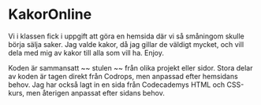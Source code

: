 # KakorOnline
Vi i klassen fick i uppgift att göra en hemsida där vi så småningom skulle börja sälja saker. Jag valde kakor, då jag gillar de väldigt mycket, och vill dela med mig av kakor till alla som vill ha. Enjoy.


Koden är sammansatt ~~ stulen ~~ från olika projekt eller sidor. Stora delar av koden är tagen direkt från Codrops, men anpassad efter hemsidans behov. Jag har också lagt in en sida från Codecademys HTML och CSS-kurs, men återigen anpassat efter sidans behov.
